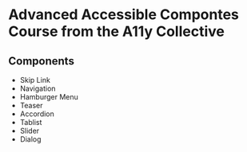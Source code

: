 # Advanced Accessible Compontes Course from the A11y Collective 

## Components
- Skip Link
- Navigation
- Hamburger Menu 
- Teaser
- Accordion
- Tablist
- Slider
- Dialog